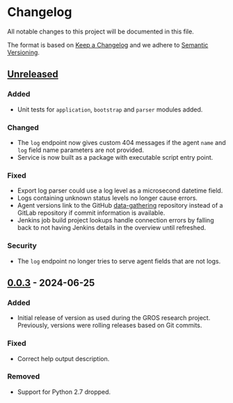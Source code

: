# Changelog

All notable changes to this project will be documented in this file.

The format is based on [Keep a Changelog](https://keepachangelog.com/en/1.1.0/) 
and we adhere to [Semantic Versioning](https://semver.org/spec/v2.0.0.html).

## [Unreleased]

### Added

- Unit tests for `application`, `bootstrap` and `parser` modules added.

### Changed

- The `log` endpoint now gives custom 404 messages if the agent `name` and 
  `log` field name parameters are not provided.
- Service is now built as a package with executable script entry point.

### Fixed

- Export log parser could use a log level as a microsecond datetime field.
- Logs containing unknown status levels no longer cause errors.
- Agent versions link to the GitHub 
  [data-gathering](https://github.com/grip-on-software/data-gathering) 
  repository instead of a GitLab repository if commit information is available.
- Jenkins job build project lookups handle connection errors by falling back to 
  not having Jenkins details in the overview until refreshed.

### Security

- The `log` endpoint no longer tries to serve agent fields that are not logs.

## [0.0.3] - 2024-06-25

### Added

- Initial release of version as used during the GROS research project. 
  Previously, versions were rolling releases based on Git commits.

### Fixed

- Correct help output description.

### Removed

- Support for Python 2.7 dropped.

[Unreleased]: 
https://github.com/grip-on-software/status-dashboard/compare/v0.0.3...HEAD
[0.0.3]: 
https://github.com/grip-on-software/status-dashboard/releases/tag/v0.0.3
